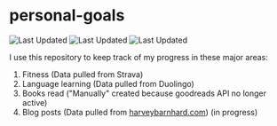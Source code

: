# personal-goals
![Last Updated](https://img.shields.io/date/1616460767?color=FC4C02&label=Fitness%20Updated&logo=strava)
![Last Updated](https://img.shields.io/date/1616460767?color=7ac70c&label=Language%20Updated&logo=duolingo)
![Last Updated](https://img.shields.io/date/1616460767?color=e9e5cd&label=Books%20Updated&logo=goodreads)

I use this repository to keep track of my progress in these major areas:

1. Fitness (Data pulled from Strava)
2. Language learning (Data pulled from Duolingo)
3. Books read ("Manually" created because goodreads API no longer active)
4. Blog posts (Data pulled from [harveybarnhard.com](https://harveybarnhard.com)) (in progress)

